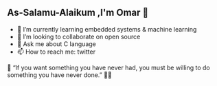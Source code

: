## As-Salamu-Alaikum ,I'm Omar 👋



- 🌱 I’m currently learning embedded systems & machine learning
- 👯 I’m looking to collaborate on open source
- 💬 Ask me about C language
- 📫 How to reach me: twitter


🌌 “If you want something you have never had, you must be willing to do something you have never done.” 💙🚀
<!--
**astro0mar/astro0mar** is a ✨ _special_ ✨ repository because its `README.md` (this file) appears on your GitHub profile.


- 🔭 I’m currently working on ...
- 🤔 I’m looking for help with ...
- 😄 Pronouns: ...
- ⚡ Fun fact: ...
-->
